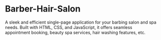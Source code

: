 # Barber-Hair-Salon
A sleek and efficient single-page application for your barbing salon and spa needs. Built with HTML, CSS, and JavaScript, it offers seamless appointment booking, beauty spa services, hair washing features, etc. 
